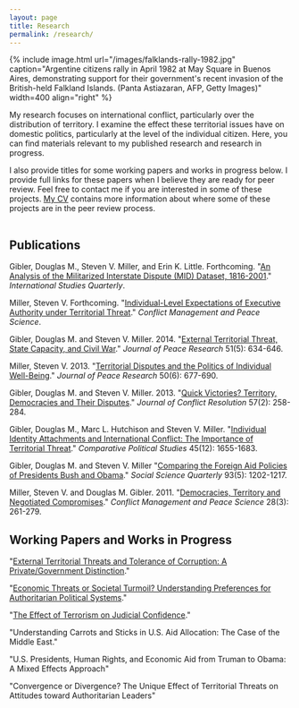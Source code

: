 ```yaml
---
layout: page
title: Research
permalink: /research/
---
```


{% include image.html url="/images/falklands-rally-1982.jpg" caption="Argentine citizens rally in April 1982 at May Square in Buenos Aires, demonstrating support for their government's recent invasion of the British-held Falkland Islands. (Panta Astiazaran, AFP, Getty Images)" width=400 align="right" %}

My research focuses on international conflict, particularly over the distribution of territory. I examine the effect these territorial issues have on domestic politics, particularly at the level of the individual citizen. Here, you can find materials relevant to my published research and research in progress. 

I also provide titles for some working papers and works in progress below. I provide full links for these papers when I believe they are ready for peer review. Feel free to contact me if you are interested in some of these projects. [My CV](http://svmiller.com/cv/) contains more information about where some of these projects are in the peer review process.
 
<hr style="clear:both;visibility: hidden;" />  


## Publications 

Gibler, Douglas M., Steven V. Miller, and Erin K. Little. Forthcoming. "[An Analysis of the Militarized Interstate Dispute (MID) Dataset, 1816-2001](http://dmgibler.people.ua.edu/mid-replication.html)." *International Studies Quarterly*.

Miller, Steven V. Forthcoming. "[Individual-Level Expectations of Executive Authority under Territorial Threat](/research/individual-level-expectations-of-executive-authority-under-territorial-threat/)." *Conflict Management and Peace Science*.

Gibler, Douglas M. and Steven V. Miller. 2014. "[External Territorial Threat, State Capacity, and Civil War](http://dmgibler.people.ua.edu/state-capacity.html)." *Journal of Peace Research* 51(5): 634-646.

Miller, Steven V. 2013. "[Territorial Disputes and the Politics of Individual Well-Being](/research/territorial-disputes-and-the-politics-of-individual-well-being/)." *Journal of Peace Research* 50(6): 677-690.

Gibler, Douglas M. and Steven V. Miller. 2013. "[Quick Victories? Territory, Democracies and Their Disputes](http://jcr.sagepub.com/content/57/2/258.full)." *Journal of Conflict Resolution* 57(2): 258-284.

Gibler, Douglas M., Marc L. Hutchison and Steven V. Miller. "[Individual Identity Attachments and International Conflict: The Importance of Territorial Threat](http://cps.sagepub.com/content/45/12/1655.full)." *Comparative Political Studies* 45(12): 1655-1683.

Gibler, Douglas M. and Steven V. Miller "[Comparing the Foreign Aid Policies of Presidents Bush and Obama](http://onlinelibrary.wiley.com/doi/10.1111/j.1540-6237.2012.00909.x/full)." *Social Science Quarterly* 93(5): 1202-1217.

Miller, Steven V. and Douglas M. Gibler. 2011. "[Democracies, Territory and Negotiated Compromises](http://cmp.sagepub.com/content/28/3/261)." *Conflict Management and Peace Science* 28(3): 261-279.

## Working Papers and Works in Progress

"[External Territorial Threats and Tolerance of Corruption: A Private/Government Distinction](/research/external-territorial-threats-and-tolerance-of-corruption-a-privategovernment-distinction/)." 

"[Economic Threats or Societal Turmoil? Understanding Preferences for Authoritarian Political Systems](/research/economic-threats-or-societal-turmoil-understanding-preferences-for-authoritarian-political-systems/)."

"[The Effect of Terrorism on Judicial Confidence](http://svmiller.com/research/terrorism-judicial-confidence/)."

"Understanding Carrots and Sticks in U.S. Aid Allocation: The Case of the Middle East."

"U.S. Presidents, Human Rights, and Economic Aid from Truman to Obama: A Mixed Effects Approach"

"Convergence or Divergence? The Unique Effect of Territorial Threats on Attitudes toward Authoritarian Leaders"